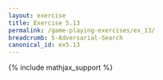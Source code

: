 ```yaml
---
layout: exercise
title: Exercise 5.13
permalink: /game-playing-exercises/ex_13/
breadcrumb: 5-Adversarial-Search
canonical_id: ex5.13
---
```


{% include mathjax_support %}
